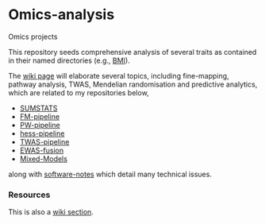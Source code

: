 # Omics-analysis

Omics projects

This repository seeds comprehensive analysis of several traits as contained in their named directories (e.g., [BMI](BMI)).

The [wiki page](https://github.com/jinghuazhao/Omics-analysis/wiki) will elaborate several topics, including fine-mapping, pathway analysis, TWAS, Mendelian randomisation and predictive analytics, which are related to my repositories below,

* [SUMSTATS](https://github.com/jinghuazhao/SUMSTATS)
* [FM-pipeline](https://github.com/jinghuazhao/FM-pipeline)
* [PW-pipeline](https://github.com/jinghuazhao/PW-pipeline)
* [hess-pipeline](https://github.com/jinghuazhao/hess-pipeline)
* [TWAS-pipeline](https://github.com/jinghuazhao/TWAS-pipeline)
* [EWAS-fusion](https://github.com/jinghuazhao/EWAS-fusion)
* [Mixed-Models](https://github.com/jinghuazhao/Mixed-Models)

along with [software-notes](https://github.com/jinghuazhao/software-notes) which detail many technical issues.

### Resources

This is also a [wiki section](https://github.com/jinghuazhao/Omics-projects/wiki/Resources).
